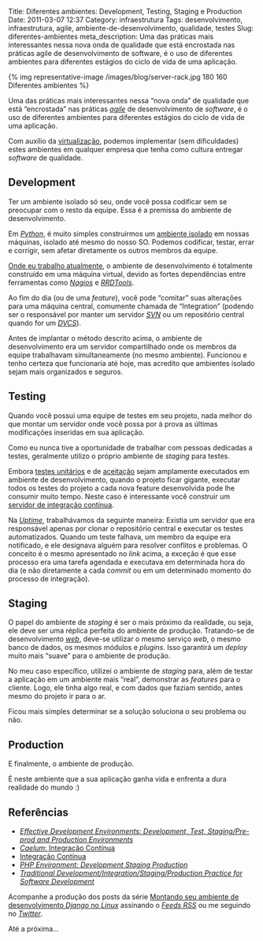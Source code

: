 Title: Diferentes ambientes: Development, Testing, Staging e Production
Date: 2011-03-07 12:37
Category: infraestrutura
Tags: desenvolvimento, infraestrutura, agile, ambiente-de-desenvolvimento, qualidade, testes
Slug: diferentes-ambientes
meta_description: Uma das práticas mais interessantes nessa nova onda de qualidade que está encrostada nas práticas agile de desenvolvimento de software, é o uso de diferentes ambientes para diferentes estágios do ciclo de vida de uma aplicação.

{% img representative-image /images/blog/server-rack.jpg 180 160 Diferentes ambientes %}

Uma das práticas mais interessantes nessa
“nova onda” de qualidade que está “encrostada” nas práticas [*agile*][]
de desenvolvimento de _software_, é o uso de diferentes ambientes para
diferentes estágios do ciclo de vida de uma aplicação.

<!-- PELICAN_END_SUMMARY -->

Com auxílio da [virtualização][], podemos implementar (sem dificuldades)
estes ambientes em qualquer empresa que tenha como cultura entregar
_software_ de qualidade.

## Development

Ter um ambiente isolado só seu, onde você possa codificar sem se
preocupar com o resto da equipe. Essa é a premissa do ambiente de
desenvolvimento.

Em [*Python*][], é muito simples construirmos um [ambiente isolado][] em
nossas máquinas, isolado até mesmo do nosso SO. Podemos codificar,
testar, errar e corrigir, sem afetar diretamente os outros membros da
equipe.

[Onde eu trabalho atualmente][], o ambiente de desenvolvimento é
totalmente construído em uma máquina virtual, devido as fortes
dependências entre ferramentas como [*Nagios*][] e [*RRDTools*][].

Ao fim do dia (ou de uma _feature_), você pode “comitar” suas alterações
para uma máquina central, comumente chamada de “Integration” (podendo
ser o responsável por manter um servidor [*SVN*][] ou um repositório
central quando for um [*DVCS*][]).

Antes de implantar o método descrito acima, o ambiente de
desenvolvimento era um servidor compartilhado onde os membros da equipe
trabalhavam simultaneamente (no mesmo ambiente). Funcionou e tenho
certeza que funcionaria até hoje, mas acredito que ambientes isolado
sejam mais organizados e seguros.

## Testing

Quando você possui uma equipe de testes em seu projeto, nada melhor do
que montar um servidor onde você possa por à prova as últimas
modificações inseridas em sua aplicação.

Como eu nunca tive a oportunidade de trabalhar com pessoas dedicadas a
testes, geralmente utilizo o próprio ambiente de _staging_ para testes.

Embora [testes unitários][] e de [aceitação][] sejam amplamente
executados em ambiente de desenvolvimento, quando o projeto ficar
gigante, executar todos os testes do projeto a cada nova feature
desenvolvida pode lhe consumir muito tempo. Neste caso é interessante
você construir um [servidor de integração contínua][].

Na [*Uptime*][], trabalhávamos da seguinte maneira: Existia um servidor
que era responsável apenas por clonar o repositório central e executar
os testes automatizados. Quando um teste falhava, um membro da equipe
era notificado, e ele designava alguém para resolver conflitos e
problemas. O conceito é o mesmo apresentado no _link_ acima, a exceção é
que esse processo era uma tarefa agendada e executava em determinada
hora do dia (e não diretamente a cada _commit_ ou em um determinado
momento do processo de integração).

## Staging

O papel do ambiente de _staging_ é ser o mais próximo da realidade, ou
seja, ele deve ser uma réplica perfeita do ambiente de produção.
Tratando-se de desenvolvimento [*web*][], deve-se utilizar o mesmo
serviço _web_, o mesmo banco de dados, os mesmos módulos e _plugins_.
Isso garantirá um _deploy_ muito mais “suave” para o ambiente de
produção.

No meu caso específico, utilizei o ambiente de _staging_ para, além de
testar a aplicação em um ambiente mais “real”, demonstrar as _features_
para o cliente. Logo, ele tinha algo real, e com dados que faziam
sentido, antes mesmo do projeto ir para o ar.

Ficou mais simples determinar se a solução soluciona o seu problema ou
não.

## Production

E finalmente, o ambiente de produção.

É neste ambiente que a sua aplicação ganha vida e enfrenta a dura
realidade do mundo :)

## Referências

- [*Effective Development Environments: Development, Test, Staging/Pre-prod and Production Environments*][]
- [*Caelum*: Integração Contínua][]
- [Integração Contínua][]
- [*PHP Environment: Development Staging Production*][]
- [*Traditional Development/Integration/Staging/Production Practice for Software Development*][]

Acompanhe a produção dos posts da série [Montando seu ambiente de
desenvolvimento *Django* no *Linux*][] assinando o [*Feeds RSS*][] ou me
seguindo no [*Twitter*][].

Até a próxima…

[*agile*]: {tag}agile "Leia mais sobre Agile"
[virtualização]: {virtualbox-uma-maneira-interessante-de-possuir-varios-sos-em-uma-maquina-so.md "Virtualbox: Uma maneira interessante de possuir vários SOs em uma máquina só"
[*python*]: {tag}python "Leia mais sobre Python"
[ambiente isolado]: http://blog.triveos.com.br/2010/04/25/trabalhando-com-python-e-django/ "Trabalhando com Python e Django"
[onde eu trabalho atualmente]: http://www.setinet.com.br/ "Setinet, Internet Controlada"
[*nagios*]: http://www.nagios.org/ "Monitore a sua infraestrutura com Nagios"
[*rrdtools*]: http://www.mrtg.org/rrdtool/ "Data logging e gráficos com RRDTools"
[*svn*]: http://subversion.tigris.org/ "Versionamento de projetos com Subversion"
[*dvcs*]: http://en.wikipedia.org/wiki/Distributed_Version_Control_System "Leia mais sobre Distributed Version Control System no Wikipedia"
[testes unitários]: {tag}tdd "Leia mais sobre TDD"
[aceitação]: {tag}bdd "Leia mais sobre BDD"
[servidor de integração contínua]: http://blog.caelum.com.br/integracao-continua/ "Leia artigo da Caelum falando sobre Continuous Integration"
[*uptime*]: http://uptimetecnologia.com.br/ "Uptime, garantindo a sua segurança na internet"
[*web*]: {tag}web "Leia mais sobre Web"
[*effective development environments: development, test, staging/pre-prod and production environments*]: http://spacebug.com/effective_development_environments/ "Uma excelente referência, um artigo bem escrito e objetivo."
[*caelum*: integração contínua]: http://blog.caelum.com.br/integracao-continua/ "A Caelum é uma das melhores referências do país sobre agile e desenvolvimento em geral."
[integração contínua]: http://devagil.wordpress.com/2007/04/14/4611-integracao-continua/ "Excelente artigo sobre Integração Contínua dentro do contexto de agile."
[*php environment: development staging production*]: http://www.dotkernel.com/php-development/php-environment-development-staging-production/ "Um artigo claro e objetivo sobre os ambientes de Development, Staging e Production."
[*traditional development/integration/staging/production practice for software development*]: http://dltj.org/article/software-development-practice/ "Um post muito bom sobre desenvolvimento de software com qualidade."
[montando seu ambiente de desenvolvimento *django* no *linux*]: {filename}03-montando-seu-ambiente-de-desenvolvimento-django-no-linux.md "Saiba como montar o seu ambiente de desenvolvimento para trabalhar com Django"
[*feeds rss*]: https://klauslaube.com.br/feed/rss.xml "Leia os posts deste blog no seu leitor RSS favorito"
[*twitter*]: http://www.twitter.com/kplaube "Siga-me no Twitter"
